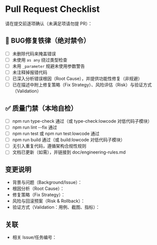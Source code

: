 # Pull Request Checklist

请在提交前逐项确认（未满足项请勿提 PR）：

## 🚨 BUG修复铁律（绝对禁令）
- [ ] 未删除代码来掩盖错误
- [ ] 未使用 `as any` 绕过类型检查
- [ ] 未用 `_parameter` 规避未使用参数警告
- [ ] 未注释掉报错代码
- [ ] 已深入分析错误根因（Root Cause），并提供功能性修复（非规避）
- [ ] 已在描述中附上修复策略（Fix Strategy）、风险评估（Risk）与验证方式（Validation）

## ✅ 质量门禁（本地自检）
- [ ] npm run type-check 通过（或 type-check:lowcode 对低代码子模块）
- [ ] npm run lint --fix 通过
- [ ] npm run test 或 npm run test:lowcode 通过
- [ ] npm run build 通过（或 build:lowcode 对低代码子模块）
- [ ] 无引入重复代码，遵循架构合规性规则
- [ ] 文档已更新（如需），并链接到 doc/engineering-rules.md

## 变更说明
- 背景与问题（Background/Issue）：
- 根因分析（Root Cause）：
- 修复策略（Fix Strategy）：
- 风险与回滚预案（Risk & Rollback）：
- 验证方式（Validation：用例、截图、指标）：

## 关联
- 相关 Issue/任务编号：
